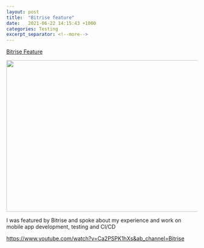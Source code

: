 ```yaml
---
layout: post
title:  "Bitrise feature"
date:   2021-06-22 14:15:43 +1000
categories: Testing
excerpt_separator: <!--more-->
---
```


[Bitrise Feature](https://blog.bitrise.io/post/bitrise-open-source-and-the-api-bitrise-wall-mobile-app)

<img src="https://assets-global.website-files.com/6046919f8276b876330735e2/60d1aa9821db23c408af321a_723_G_CM%20Bitrise%20API%20Open%20Source.png" width="600" height="400">

I was featured by Bitrise and spoke about my experience and work on mobile app development, testing and CI/CD

https://www.youtube.com/watch?v=Ca2PSPK1hXs&ab_channel=Bitrise

<!--more-->